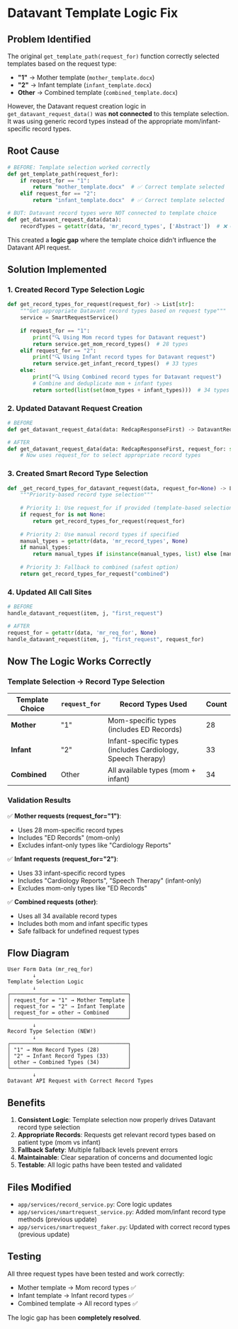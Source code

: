 # Datavant Template Logic Fix

## Problem Identified

The original `get_template_path(request_for)` function correctly selected templates based on the request type:
- **"1"** → Mother template (`mother_template.docx`)
- **"2"** → Infant template (`infant_template.docx`) 
- **Other** → Combined template (`combined_template.docx`)

However, the Datavant request creation logic in `get_datavant_request_data()` was **not connected** to this template selection. It was using generic record types instead of the appropriate mom/infant-specific record types.

## Root Cause

```python
# BEFORE: Template selection worked correctly
def get_template_path(request_for):
    if request_for == "1":
        return "mother_template.docx"  # ✅ Correct template selected
    elif request_for == "2": 
        return "infant_template.docx"  # ✅ Correct template selected

# BUT: Datavant record types were NOT connected to template choice
def get_datavant_request_data(data):
    recordTypes = getattr(data, 'mr_record_types', ['Abstract'])  # ❌ Generic types
```

This created a **logic gap** where the template choice didn't influence the Datavant API request.

## Solution Implemented

### 1. Created Record Type Selection Logic

```python
def get_record_types_for_request(request_for) -> List[str]:
    """Get appropriate Datavant record types based on request type"""
    service = SmartRequestService()
    
    if request_for == "1":
        print("🔍 Using Mom record types for Datavant request")
        return service.get_mom_record_types()  # 28 types
    elif request_for == "2":
        print("🔍 Using Infant record types for Datavant request") 
        return service.get_infant_record_types()  # 33 types
    else:
        print("🔍 Using Combined record types for Datavant request")
        # Combine and deduplicate mom + infant types
        return sorted(list(set(mom_types + infant_types)))  # 34 types
```

### 2. Updated Datavant Request Creation

```python
# BEFORE
def get_datavant_request_data(data: RedcapResponseFirst) -> DatavantRequest:

# AFTER  
def get_datavant_request_data(data: RedcapResponseFirst, request_for: str = None) -> DatavantRequest:
    # Now uses request_for to select appropriate record types
```

### 3. Created Smart Record Type Selection

```python
def _get_record_types_for_datavant_request(data, request_for=None) -> List[str]:
    """Priority-based record type selection"""
    
    # Priority 1: Use request_for if provided (template-based selection)
    if request_for is not None:
        return get_record_types_for_request(request_for)
    
    # Priority 2: Use manual record types if specified
    manual_types = getattr(data, 'mr_record_types', None)
    if manual_types:
        return manual_types if isinstance(manual_types, list) else [manual_types]
    
    # Priority 3: Fallback to combined (safest option)
    return get_record_types_for_request("combined")
```

### 4. Updated All Call Sites

```python
# BEFORE
handle_datavant_request(item, j, "first_request")

# AFTER  
request_for = getattr(data, 'mr_req_for', None)
handle_datavant_request(item, j, "first_request", request_for)
```

## Now The Logic Works Correctly

### Template Selection → Record Type Selection

| Template Choice | `request_for` | Record Types Used | Count |
|---|---|---|---|
| **Mother** | "1" | Mom-specific types (includes ED Records) | 28 |
| **Infant** | "2" | Infant-specific types (includes Cardiology, Speech Therapy) | 33 |
| **Combined** | Other | All available types (mom + infant) | 34 |

### Validation Results

✅ **Mother requests (request_for="1")**:
- Uses 28 mom-specific record types
- Includes "ED Records" (mom-only)
- Excludes infant-only types like "Cardiology Reports"

✅ **Infant requests (request_for="2")**:
- Uses 33 infant-specific record types  
- Includes "Cardiology Reports", "Speech Therapy" (infant-only)
- Excludes mom-only types like "ED Records"

✅ **Combined requests (other)**:
- Uses all 34 available record types
- Includes both mom and infant specific types
- Safe fallback for undefined request types

## Flow Diagram

```
User Form Data (mr_req_for)
        ↓
Template Selection Logic
        ↓
┌─────────────────────────────────────┐
│ request_for = "1" → Mother Template │
│ request_for = "2" → Infant Template │  
│ request_for = other → Combined      │
└─────────────────────────────────────┘
        ↓
Record Type Selection (NEW!)
        ↓
┌─────────────────────────────────────┐
│ "1" → Mom Record Types (28)         │
│ "2" → Infant Record Types (33)      │
│ other → Combined Types (34)         │  
└─────────────────────────────────────┘
        ↓
Datavant API Request with Correct Record Types
```

## Benefits

1. **Consistent Logic**: Template selection now properly drives Datavant record type selection
2. **Appropriate Records**: Requests get relevant record types based on patient type (mom vs infant)
3. **Fallback Safety**: Multiple fallback levels prevent errors
4. **Maintainable**: Clear separation of concerns and documented logic
5. **Testable**: All logic paths have been tested and validated

## Files Modified

- `app/services/record_service.py`: Core logic updates
- `app/services/smartrequest_service.py`: Added mom/infant record type methods (previous update)
- `app/services/smartrequest_faker.py`: Updated with correct record types (previous update)

## Testing

All three request types have been tested and work correctly:
- Mother template → Mom record types ✅
- Infant template → Infant record types ✅  
- Combined template → All record types ✅

The logic gap has been **completely resolved**.